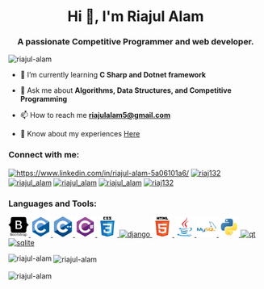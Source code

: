 <h1 align="center">Hi 👋, I'm Riajul Alam</h1>
<h3 align="center">A passionate Competitive Programmer and web developer.</h3>

<p align="left"> <img src="https://komarev.com/ghpvc/?username=riajul-alam&label=Profile%20views&color=0e75b6&style=flat" alt="riajul-alam" /> </p>

- 🌱 I’m currently learning **C Sharp and Dotnet framework**

- 💬 Ask me about **Algorithms, Data Structures, and Competitive Programming**

- 📫 How to reach me **riajulalam5@gmail.com**

- 📄 Know about my experiences [Here](https://drive.google.com/file/d/18S4AyHN8rtpQVD0ujjugPbq_t1PsmwBo/view?usp=sharing)

<h3 align="left">Connect with me:</h3>
<p align="left">
<a href="https://linkedin.com/in/https://www.linkedin.com/in/riajul-alam-5a06101a6/" target="blank"><img align="center" src="https://raw.githubusercontent.com/rahuldkjain/github-profile-readme-generator/master/src/images/icons/Social/linked-in-alt.svg" alt="https://www.linkedin.com/in/riajul-alam-5a06101a6/" height="30" width="40" /></a>
<a href="https://www.codechef.com/users/riaj132" target="blank"><img align="center" src="https://cdn.jsdelivr.net/npm/simple-icons@3.1.0/icons/codechef.svg" alt="riaj132" height="30" width="40" /></a>
<a href="https://www.hackerrank.com/riajul_alam" target="blank"><img align="center" src="https://raw.githubusercontent.com/rahuldkjain/github-profile-readme-generator/master/src/images/icons/Social/hackerrank.svg" alt="riajul_alam" height="30" width="40" /></a>
<a href="https://codeforces.com/profile/riajul_alam" target="blank"><img align="center" src="https://raw.githubusercontent.com/rahuldkjain/github-profile-readme-generator/master/src/images/icons/Social/codeforces.svg" alt="riajul_alam" height="30" width="40" /></a>
<a href="https://www.leetcode.com/riajul_alam" target="blank"><img align="center" src="https://raw.githubusercontent.com/rahuldkjain/github-profile-readme-generator/master/src/images/icons/Social/leet-code.svg" alt="riajul_alam" height="30" width="40" /></a>
<a href="https://www.hackerearth.com/@Riaj132" target="blank"><img align="center" src="https://raw.githubusercontent.com/rahuldkjain/github-profile-readme-generator/master/src/images/icons/Social/hackerearth.svg" alt="riaj132" height="30" width="40" /></a>

</p>

<h3 align="left">Languages and Tools:</h3>
<p align="left"> <a href="https://getbootstrap.com" target="_blank" rel="noreferrer"> <img src="https://raw.githubusercontent.com/devicons/devicon/master/icons/bootstrap/bootstrap-plain-wordmark.svg" alt="bootstrap" width="40" height="40"/> </a> <a href="https://www.cprogramming.com/" target="_blank" rel="noreferrer"> <img src="https://raw.githubusercontent.com/devicons/devicon/master/icons/c/c-original.svg" alt="c" width="40" height="40"/> </a> <a href="https://www.w3schools.com/cpp/" target="_blank" rel="noreferrer"> <img src="https://raw.githubusercontent.com/devicons/devicon/master/icons/cplusplus/cplusplus-original.svg" alt="cplusplus" width="40" height="40"/> </a> <a href="https://www.w3schools.com/cs/" target="_blank" rel="noreferrer"> <img src="https://raw.githubusercontent.com/devicons/devicon/master/icons/csharp/csharp-original.svg" alt="csharp" width="40" height="40"/> </a> <a href="https://www.w3schools.com/css/" target="_blank" rel="noreferrer"> <img src="https://raw.githubusercontent.com/devicons/devicon/master/icons/css3/css3-original-wordmark.svg" alt="css3" width="40" height="40"/> </a> <a href="https://www.djangoproject.com/" target="_blank" rel="noreferrer"> <img src="https://cdn.worldvectorlogo.com/logos/django.svg" alt="django" width="40" height="40"/> </a> <a href="https://www.w3.org/html/" target="_blank" rel="noreferrer"> <img src="https://raw.githubusercontent.com/devicons/devicon/master/icons/html5/html5-original-wordmark.svg" alt="html5" width="40" height="40"/> </a> <a href="https://www.java.com" target="_blank" rel="noreferrer"> <img src="https://raw.githubusercontent.com/devicons/devicon/master/icons/java/java-original.svg" alt="java" width="40" height="40"/> </a> <a href="https://www.mysql.com/" target="_blank" rel="noreferrer"> <img src="https://raw.githubusercontent.com/devicons/devicon/master/icons/mysql/mysql-original-wordmark.svg" alt="mysql" width="40" height="40"/> </a> <a href="https://www.python.org" target="_blank" rel="noreferrer"> <img src="https://raw.githubusercontent.com/devicons/devicon/master/icons/python/python-original.svg" alt="python" width="40" height="40"/> </a> <a href="https://www.qt.io/" target="_blank" rel="noreferrer"> <img src="https://upload.wikimedia.org/wikipedia/commons/0/0b/Qt_logo_2016.svg" alt="qt" width="40" height="40"/> </a> <a href="https://www.sqlite.org/" target="_blank" rel="noreferrer"> <img src="https://www.vectorlogo.zone/logos/sqlite/sqlite-icon.svg" alt="sqlite" width="40" height="40"/> </a> </p>

<p><img align="left" src="https://github-readme-stats.vercel.app/api/top-langs?username=riajul-alam&show_icons=true&locale=en&layout=compact" alt="riajul-alam" /></p>

<p>&nbsp;<img align="center" src="https://github-readme-stats.vercel.app/api?username=riajul-alam&show_icons=true&locale=en" alt="riajul-alam" /></p>

<p><img align="center" src="https://github-readme-streak-stats.herokuapp.com/?user=riajul-alam&" alt="riajul-alam" /></p>
